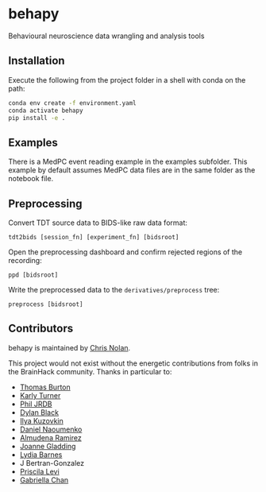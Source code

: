 # behapy
Behavioural neuroscience data wrangling and analysis tools

## Installation

Execute the following from the project folder in a shell with conda on the path:

```bash
conda env create -f environment.yaml
conda activate behapy
pip install -e .
```

## Examples

There is a MedPC event reading example in the examples subfolder. This example by default assumes MedPC data files are in the same folder as the notebook file.


## Preprocessing

Convert TDT source data to BIDS-like raw data format:

`tdt2bids [session_fn] [experiment_fn] [bidsroot]`

Open the preprocessing dashboard and confirm rejected regions of the recording:

`ppd [bidsroot]`

Write the preprocessed data to the `derivatives/preprocess` tree:

`preprocess [bidsroot]`

## Contributors

behapy is maintained by [Chris Nolan](https://github.com/crnolan).

This project would not exist without the energetic contributions from folks in the BrainHack community. Thanks in particular to:

* [Thomas Burton](https://github.com/thomasjburton)
* [Karly Turner](https://github.com/karlyturner)
* [Phil JRDB](https://github.com/philjrdb)
* [Dylan Black](https://github.com/dylanablack)
* [Ilya Kuzovkin](https://github.com/kuz)
* [Daniel Naoumenko](https://github.com/dnao)
* [Almudena Ramirez](https://github.com/almudena607)
* [Joanne Gladding](https://github.com/jmgladding)
* [Lydia Barnes](https://github.com/lydiabarnes01)
* J Bertran-Gonzalez
* [Priscila Levi](https://github.com/levipriscila)
* [Gabriella Chan](https://github.com/ga-cha)
